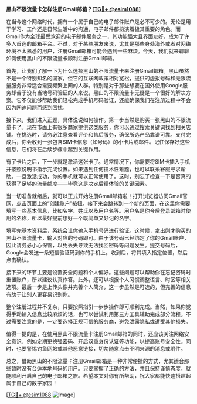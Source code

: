 **黑山不限流量卡怎样注册Gmail邮箱？[[TG💪+ @esim1088](https://t.me/s/esim1088)]**

在当今这个网络时代，拥有一个属于自己的电子邮件账户是必不可少的。无论是用于学习、工作还是日常生活中的沟通，电子邮件都扮演着极其重要的角色。而Gmail作为全球最受欢迎的电子邮件服务之一，其功能强大且界面友好，成为了许多人首选的邮箱平台。不过，对于某些朋友来说，尤其是那些身处海外或者对网络环境不太熟悉的用户，注册Gmail邮箱可能会遇到一些麻烦。今天，我们就来聊聊如何使用黑山的不限流量卡顺利注册Gmail邮箱。

首先，让我们了解一下为什么选择黑山的不限流量卡来注册Gmail邮箱。黑山虽然不是一个特别知名的国家，但它的互联网政策相对宽松，提供的虚拟号码和无限流量服务非常适合需要频繁上网的人群。特别是对于那些想要在国外使用Google服务却苦于没有当地号码验证的人来说，黑山的不限流量卡无疑是一个很好的解决方案。它不仅能够帮助我们轻松完成手机号码验证，还能确保我们在注册过程中不会因为网速问题而感到困扰。

接下来，我们进入正题，具体说说如何操作。第一步当然是购买一张黑山的不限流量卡了。现在市面上有很多商家提供这类服务，你可以通过搜索关键词找到相关店铺。在挑选时，请务必注意查看评价和售后服务，确保所选产品靠谱可靠。支付完成后，你会收到一张包含SIM卡信息（如号码）的小卡片或邮件。记住保存好这些信息，它们将在后续步骤中起到关键作用。

有了卡片之后，下一步就是激活这张卡了。通常情况下，你需要将SIM卡插入手机并按照说明书指示完成设置。如果遇到任何技术性难题，也可以联系客服寻求帮助。一旦激活成功，你的手机就可以正常使用了。这时，别忘了检查一下是否真的获得了足够的流量额度——毕竟这是决定后续体验的关键因素。

当一切准备就绪后，就可以正式开始注册Gmail邮箱啦！打开浏览器访问Gmail官网，点击页面上的“创建账户”按钮。接下来会跳转到一个新的页面，在这里你需要填写一些基本信息，比如名字、姓氏以及用户名等。用户名是你今后登录邮箱时使用的名称，所以最好提前想好一个既简单又好记的名字。

填写完基本资料后，系统会让你输入手机号码进行验证。这时候，拿出刚才购买的黑山不限流量卡，输入对应的号码即可。由于该号码已经绑定了你的Gmail账户，因此请务必小心保管，以免丢失导致无法找回密码等问题发生。提交号码后，Google会发送一条短信验证码到你的手机上。收到后，将其填入指定位置，然后点击确认。

接下来的环节主要是设置安全问题和个人偏好。这些问题可以帮助你在忘记密码时重置账户，所以建议认真作答。此外，还可以根据个人习惯调整语言、时区等相关选项。最后一步是上传头像并完善个人简介，这一步虽然是可选的，但完善的信息有助于让别人更容易识别你。

整个注册过程并不复杂，只要按照指引一步步操作即可顺利完成。当然，如果你觉得手动输入信息比较麻烦的话，也可以尝试利用第三方工具辅助完成部分流程。不过需要注意的是，一定要选择正规可信的服务商，避免泄露隐私或遭受其他损失。

值得一提的是，在使用黑山不限流量卡注册Gmail邮箱的同时，还应该关注网络安全意识。例如定期更换强密码、开启双重身份认证等功能，以提高账号安全性。同时，也要警惕钓鱼网站或其他恶意链接，切勿随意点击不明来源的消息或附件。

总之，借助黑山的不限流量卡注册Gmail邮箱是一种非常便捷的方式，尤其适合那些暂时没有合适本地号码的用户。只要掌握了正确的方法，并且保持谨慎态度，就能顺利开启自己的电子邮箱之旅。希望本文对你有所帮助，祝大家都能快速搭建起属于自己的数字家园！

[[TG💪+ @esim1088](https://t.me/s/esim1088) ![Image](https://i.postimg.cc/4NQfJmqS/Snipaste-2025-05-13-00-14-12.png)]